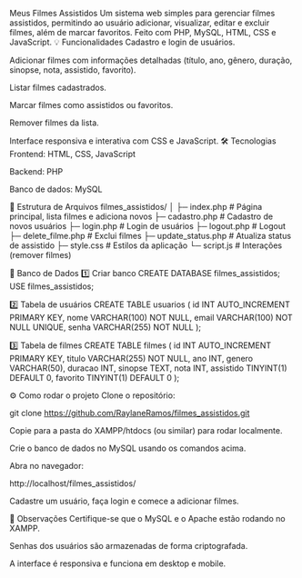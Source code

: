 
Meus Filmes Assistidos
Um sistema web simples para gerenciar filmes assistidos, permitindo ao usuário adicionar, visualizar, editar e excluir filmes, além de marcar favoritos. Feito com PHP, MySQL, HTML, CSS e JavaScript.
💡 Funcionalidades
Cadastro e login de usuários.


Adicionar filmes com informações detalhadas (título, ano, gênero, duração, sinopse, nota, assistido, favorito).


Listar filmes cadastrados.


Marcar filmes como assistidos ou favoritos.


Remover filmes da lista.


Interface responsiva e interativa com CSS e JavaScript.
🛠 Tecnologias
Frontend: HTML, CSS, JavaScript


Backend: PHP


Banco de dados: MySQL


📂 Estrutura de Arquivos
filmes_assistidos/
│
├─ index.php           # Página principal, lista filmes e adiciona novos
├─ cadastro.php        # Cadastro de novos usuários
├─ login.php           # Login de usuários
├─ logout.php          # Logout
├─ delete_filme.php    # Exclui filmes
├─ update_status.php   # Atualiza status de assistido
├─ style.css           # Estilos da aplicação
└─ script.js           # Interações (remover filmes)

💾 Banco de Dados
1️⃣ Criar banco
CREATE DATABASE filmes_assistidos;
USE filmes_assistidos;

2️⃣ Tabela de usuários
CREATE TABLE usuarios (
    id INT AUTO_INCREMENT PRIMARY KEY,
    nome VARCHAR(100) NOT NULL,
    email VARCHAR(100) NOT NULL UNIQUE,
    senha VARCHAR(255) NOT NULL
);

3️⃣ Tabela de filmes
CREATE TABLE filmes (
    id INT AUTO_INCREMENT PRIMARY KEY,
    titulo VARCHAR(255) NOT NULL,
    ano INT,
    genero VARCHAR(50),
    duracao INT,
    sinopse TEXT,
    nota INT,
    assistido TINYINT(1) DEFAULT 0,
    favorito TINYINT(1) DEFAULT 0
);


⚙️ Como rodar o projeto
Clone o repositório:


git clone https://github.com/RaylaneRamos/filmes_assistidos.git

Copie para a pasta do XAMPP/htdocs (ou similar) para rodar localmente.


Crie o banco de dados no MySQL usando os comandos acima.


Abra no navegador:


http://localhost/filmes_assistidos/

Cadastre um usuário, faça login e comece a adicionar filmes.


📝 Observações
Certifique-se que o MySQL e o Apache estão rodando no XAMPP.


Senhas dos usuários são armazenadas de forma criptografada.


A interface é responsiva e funciona em desktop e mobile.




